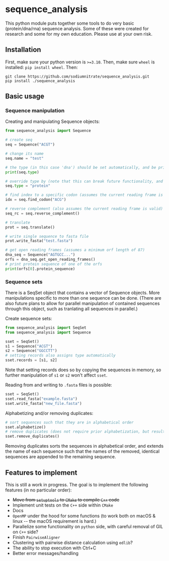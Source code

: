 # sequence_analysis

This python module puts together some tools to do very basic (protein/dna/rna) sequence analysis. Some of these were created for research and some for my own education. Please use at your own risk. 

## Installation

First, make sure your python version is `>=3.10`. Then, make sure `wheel` is installed: `pip install wheel`. Then:

    git clone https://github.com/sodiumnitrate/sequence_analysis.git
    pip install ./sequence_analysis

## Basic usage

### Sequence manipulation

Creating and manipulating Sequence objects:

```python
from sequence_analysis import Sequence

# create seq
seq = Sequence("ACGT")

# change its name
seq.name = "test"

# the type (in this case 'dna') should be set automatically, and be printed with
print(seq.type)

# override type by (note that this can break future functionality, and should only be used if automatic detection doesn't work.)
seq.type = "protein"

# find index to a specific codon (assumes the current reading frame is valid)
idx = seq.find_codon("ACG")

# reverse complement (also assumes the current reading frame is valid)
seq_rc = seq.reverse_complement()

# translate 
prot = seq.translate()

# write single sequence to fasta file
prot.write_fasta("test.fasta")

# get open reading frames (assumes a minimum orf length of 87)
dna_seq = Sequence("AGTGCC...")
orfs = dna_seq.get_open_reading_frames()
# print protein sequence of one of the orfs
print(orfs[0].protein_sequence)
```
### Sequence sets

There is a SeqSet object that contains a vector of Sequence objects. More manipulations specific to more than one sequence can be done. (There are also future plans to allow for parallel manipulation of contained sequences through this object, such as tranlating all sequences in parallel.)

Create sequence sets:

```python
from sequence_analysis import SeqSet
from sequence_analysis import Sequence

sset = SeqSet()
s1 = Sequence("ACGT")
s2 = Sequence("GGCCTT")
# setting records also assigns type automatically
sset.records = [s1, s2]
```
Note that setting records does so by copying the sequences in memory, so further manipulation of `s1` or `s2` won't affect `sset`. 

Reading from and writing to `.fasta` files is possible:

```python
sset = SeqSet()
sset.read_fasta("example.fasta")
sset.write_fasta("new_file.fasta")
```
Alphabetizing and/or removing duplicates:

```python
# sort sequences such that they are in alphabetical order
sset.alphabetize()
# remove duplicates (does not require prior alphabetization, but results in alphabetized sequences)
sset.remove_duplicates()
```
Removing duplicates sorts the sequences in alphabetical order, and extends the name of each sequence such that the names of the removed, identical sequences are appended to the remaining sequence.

## Features to implement

This is still a work in progress. The goal is to implement the following features (in no particular order):

- ~~Move from `setuptools` to `CMake` to compile `C++` code~~
- Implement unit tests on the `C++` side within `CMake`
- Docs
- `OpenMP` under the hood for some functions (to work both on macOS & linux -- the macOS requirement is hard.)
- Parallelize some functionality on `python` side, with careful removal of GIL on `C++` side?
- Finish `PairwiseAligner`
- Clustering with pairwise distance calculation using `edlib`?
- The ability to stop execution with Ctrl+C
- Better error messages/handling